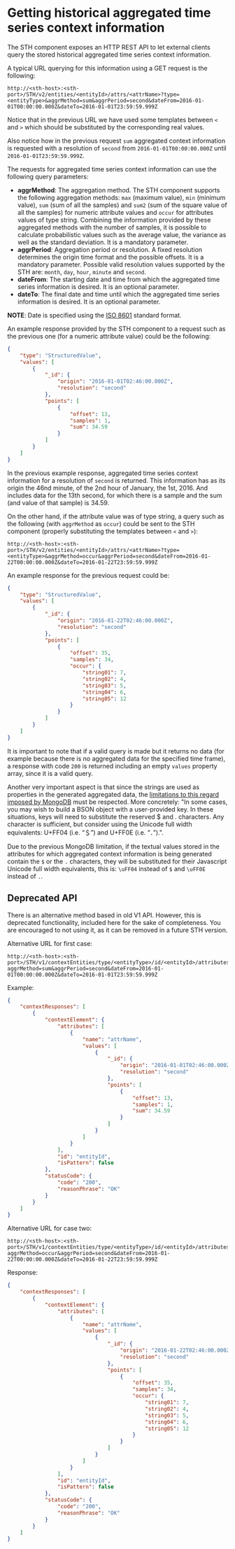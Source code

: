 # Getting historical aggregated time series context information

The STH component exposes an HTTP REST API to let external clients query the stored historical aggregated time series
context information.

A typical URL querying for this information using a GET request is the following:

```text
http://<sth-host>:<sth-port>/STH/v2/entities/<entityId>/attrs/<attrName>?type=<entityType>&aggrMethod=sum&aggrPeriod=second&dateFrom=2016-01-01T00:00:00.000Z&dateTo=2016-01-01T23:59:59.999Z
```

Notice that in the previous URL we have used some templates between `<` and `>` which should be substituted by the
corresponding real values.

Also notice how in the previous request `sum` aggregated context information is requested with a resolution of `second`
from `2016-01-01T00:00:00.000Z` until `2016-01-01T23:59:59.999Z`.

The requests for aggregated time series context information can use the following query parameters:

-   **aggrMethod**: The aggregation method. The STH component supports the following aggregation methods: `max` (maximum
    value), `min` (minimum value), `sum` (sum of all the samples) and `sum2` (sum of the square value of all the
    samples) for numeric attribute values and `occur` for attributes values of type string. Combining the information
    provided by these aggregated methods with the number of samples, it is possible to calculate probabilistic values
    such as the average value, the variance as well as the standard deviation. It is a mandatory parameter.
-   **aggrPeriod**: Aggregation period or resolution. A fixed resolution determines the origin time format and the
    possible offsets. It is a mandatory parameter. Possible valid resolution values supported by the STH are: `month`,
    `day`, `hour`, `minute` and `second`.
-   **dateFrom**: The starting date and time from which the aggregated time series information is desired. It is an
    optional parameter.
-   **dateTo**: The final date and time until which the aggregated time series information is desired. It is an optional
    parameter.

**NOTE**: Date is specified using the [ISO 8601](https://en.wikipedia.org/wiki/ISO_8601) standard format.

An example response provided by the STH component to a request such as the previous one (for a numeric attribute value)
could be the following:

```json
{
    "type": "StructuredValue",
    "values": [
        {
            "_id": {
                "origin": "2016-01-01T02:46:00.000Z",
                "resolution": "second"
            },
            "points": [
                {
                    "offset": 13,
                    "samples": 1,
                    "sum": 34.59
                }
            ]
        }
    ]
}
```

In the previous example response, aggregated time series context information for a resolution of `second` is returned.
This information has as its origin the 46nd minute, of the 2nd hour of January, the 1st, 2016. And includes data for the
13th second, for which there is a sample and the sum (and value of that sample) is 34.59.

On the other hand, if the attribute value was of type string, a query such as the following (with `aggrMethod` as
`occur`) could be sent to the STH component (properly substituting the templates between `<` and `>`):

```text
http://<sth-host>:<sth-port>/STH/v2/entities/<entityId>/attrs/<attrName>?type=<entityType>&aggrMethod=occur&aggrPeriod=second&dateFrom=2016-01-22T00:00:00.000Z&dateTo=2016-01-22T23:59:59.999Z
```

An example response for the previous request could be:

```json
{
    "type": "StructuredValue",
    "values": [
        {
            "_id": {
                "origin": "2016-01-22T02:46:00.000Z",
                "resolution": "second"
            },
            "points": [
                {
                    "offset": 35,
                    "samples": 34,
                    "occur": {
                        "string01": 7,
                        "string02": 4,
                        "string03": 5,
                        "string04": 6,
                        "string05": 12
                    }
                }
            ]
        }
    ]
}
```

It is important to note that if a valid query is made but it returns no data (for example because there is no aggregated
data for the specified time frame), a response with code `200` is returned including an empty `values` property array,
since it is a valid query.

Another very important aspect is that since the strings are used as properties in the generated aggregated data, the
[limitations to this regard imposed by MongoDB](https://stackoverflow.com/questions/40542336/mongodb-insert-key-with-dollar)
must be respected. More concretely: "In some cases, you may wish to build a BSON object with a user-provided key. In
these situations, keys will need to substitute the reserved $ and . characters. Any character is sufficient, but
consider using the Unicode full width equivalents: U+FF04 (i.e. “＄”) and U+FF0E (i.e. “．”).".

Due to the previous MongoDB limitation, if the textual values stored in the attributes for which aggregated context
information is being generated contain the `$` or the `.` characters, they will be substituted for their Javascript
Unicode full width equivalents, this is: `\uFF04` instead of `$` and `\uFF0E` instead of `.`.

## Deprecated API

There is an alternative method based in old V1 API. However, this is deprecated functionality, included here for the
sake of completeness. You are encouraged to not using it, as it can be removed in a future STH version.

Alternative URL for first case:

```text
http://<sth-host>:<sth-port>/STH/v1/contextEntities/type/<entityType>/id/<entityId>/attributes/<attrName>?aggrMethod=sum&aggrPeriod=second&dateFrom=2016-01-01T00:00:00.000Z&dateTo=2016-01-01T23:59:59.999Z
```

Example:

```json
{
    "contextResponses": [
        {
            "contextElement": {
                "attributes": [
                    {
                        "name": "attrName",
                        "values": [
                            {
                                "_id": {
                                    "origin": "2016-01-01T02:46:00.000Z",
                                    "resolution": "second"
                                },
                                "points": [
                                    {
                                        "offset": 13,
                                        "samples": 1,
                                        "sum": 34.59
                                    }
                                ]
                            }
                        ]
                    }
                ],
                "id": "entityId",
                "isPattern": false
            },
            "statusCode": {
                "code": "200",
                "reasonPhrase": "OK"
            }
        }
    ]
}
```

Alternative URL for case two:

```text
http://<sth-host>:<sth-port>/STH/v1/contextEntities/type/<entityType>/id/<entityId>/attributes/<attrName>?aggrMethod=occur&aggrPeriod=second&dateFrom=2016-01-22T00:00:00.000Z&dateTo=2016-01-22T23:59:59.999Z
```

Response:

```json
{
    "contextResponses": [
        {
            "contextElement": {
                "attributes": [
                    {
                        "name": "attrName",
                        "values": [
                            {
                                "_id": {
                                    "origin": "2016-01-22T02:46:00.000Z",
                                    "resolution": "second"
                                },
                                "points": [
                                    {
                                        "offset": 35,
                                        "samples": 34,
                                        "occur": {
                                            "string01": 7,
                                            "string02": 4,
                                            "string03": 5,
                                            "string04": 6,
                                            "string05": 12
                                        }
                                    }
                                ]
                            }
                        ]
                    }
                ],
                "id": "entityId",
                "isPattern": false
            },
            "statusCode": {
                "code": "200",
                "reasonPhrase": "OK"
            }
        }
    ]
}
```
